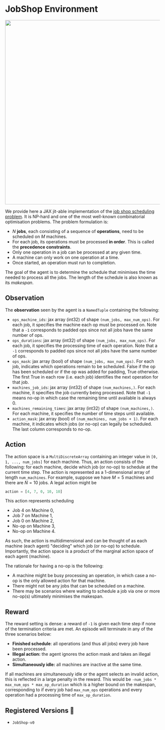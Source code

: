 # JobShop Environment

<p align="center">
        <img src="../env_anim/job_shop.gif" height="600"/>
</p>

We provide here a JAX jit-able implementation of the [job shop scheduling problem](https://developers.google.com/optimization/scheduling/job_shop).
It is NP-hard and one of the most well-known combinatorial optimisation problems. The problem formulation is:
- $N$ **jobs**, each consisting of a sequence of **operations**, need to be scheduled on $M$ machines.
- For each job, its operations must be processed **in order**. This is called the **precedence constraints**.
- Only one operation in a job can be processed at any given time.
- A machine can only work on one operation at a time.
- Once started, an operation must run to completion.

The goal of the agent is to determine the schedule that minimises the time needed to process all the jobs.
The length of the schedule is also known as its _makespan_.

## Observation
The **observation** seen by the agent is a `NamedTuple` containing the following:
- `ops_machine_ids`: jax array (int32) of shape `(num_jobs, max_num_ops)`. For each job, it specifies the machine each op must be processed on.
    Note that a `-1` corresponds to padded ops since not all jobs have the same number of ops.
- `ops_durations`: jax array (int32) of shape `(num_jobs, max_num_ops)`. For each job, it specifies the processing time of each operation.
    Note that a `-1` corresponds to padded ops since not all jobs have the same number of ops.
- `ops_mask`: jax array (bool) of shape `(num_jobs, max_num_ops)`. For each job, indicates which operations remain to be scheduled. False if the
    op has been scheduled or if the op was added for padding, True otherwise. The first True in
    each row (i.e. each job) identifies the next operation for that job.
- `machines_job_ids`: jax array (int32) of shape `(num_machines,)`. For each machine, it specifies the job currently being processed.
    Note that `-1` means no-op in which case the remaining time until available is always 0.
- `machines_remaining_times`: jax array (int32) of shape `(num_machines,)`. For each machine, it specifies the number of time steps until
    available.
- `action_mask`: jax array (bool) of `(num_machines, num_jobs + 1)`. For each machine, it indicates which jobs (or no-op) can legally be scheduled.
    The last column corresponds to no-op.

## Action
The action space is a `MultiDiscreteArray` containing an integer value in `[0, 1, ..., num_jobs]` for each machine.
Thus, an action consists of the following: for each machine, decide which job (or no-op) to schedule at the current time step.
The action is represented as a 1-dimensional array of length `num_machines`.
For example, suppose we have $M=5$ machines and there are $N=10$ jobs. A legal action might be
```python
action = [4, 7, 0, 10, 10]
```
This action represents scheduling
- Job 4 on Machine 0,
- Job 7 on Machine 1,
- Job 0 on Machine 2,
- No-op on Machine 3,
- No-op on Machine 4.

As such, the action is multidimensional and can be thought of as each machine (each agent) "deciding" which job (or no-op) to schedule.
Importantly, the action space is a product of the marginal action space of each agent (machine).

The rationale for having a no-op is the following:
- A machine might be busy processing an operation, in which case a no-op is the only allowed action for that machine.
- There might not be any jobs that can be scheduled on a machine.
- There may be scenarios where waiting to schedule a job via one or more no-op(s) ultimately minimises the makespan.

## Reward
The reward setting is dense: a reward of `-1` is given each time step if none
of the termination criteria are met. An episode will terminate in any of the three scenarios below:
- **Finished schedule**: all operations (and thus all jobs) every job have been processed.
- **Illegal action:** the agent ignores the action mask and takes an illegal action.
- **Simultaneously idle:** all machines are inactive at the same time.

If all machines are simultaneously idle or the agent selects an invalid action, this
is reflected in a large penalty in the reward. This would be `-num_jobs * max_num_ops * max_op_duration`
which is a higher bound on the makespan, corresponding to if every job had `max_num_ops` operations and
every operation had a processing time of `max_op_duration`.

## Registered Versions 📖
- `JobShop-v0`
